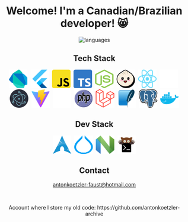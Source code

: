 <h1 align='center'>Welcome! I'm a Canadian/Brazilian developer! 😸</h1>

<p align='center'>
  <img
    src='https://github-readme-stats.vercel.app/api/top-langs/?username=antonkoetzler&theme=tokyonight&show_icons=true&hide_border=false&layout=compact'
    alt='languages'
  />
</p>

<h2 align='center'>Tech Stack</h2>
<p align='center'>
  <img src='images/dart.svg' width=50 height=50 alt='dart' />&nbsp;
  <img src='images/flutter.svg' width=50 height=50 alt='flutter' />&nbsp;
  <img src='images/javascript.png' width=50 height=50 alt='javascript' />&nbsp;
  <img src='images/typescript.svg' width=50 height=50 alt='typescript' />&nbsp;
  <img src='images/node.png' width=50 height=50 alt='node' />&nbsp;
  <img src='images/bun.svg' width=50 height=50 alt='bun' />&nbsp;
  <img src='images/react.svg' width=50 height=50 alt='react' />&nbsp;
  <img src='images/shadcn.svg' width=50 height=50 alt='shadcn' />&nbsp;
  <img src='images/electron.svg' width=50 height=50 alt='electron' />&nbsp;
  <img src='images/vite.svg' width=50 height=50 alt='vite' />&nbsp;
  <img src='images/next.svg' width=50 height=50 alt='next' />&nbsp;
  <img src='images/php.svg' width=50 height=50 alt='php' />&nbsp;
  <img src='images/laravel.svg' width=50 height=50 alt='laravel' />&nbsp;
  <img src='images/sqlite.svg' width=50 height=50 alt='sqlite' />&nbsp;
  <img src='images/postgres.svg' width=50 height=50 alt='postgres' />&nbsp;
  <img src='images/docker.svg' width=50 height=50 alt='docker' />
</p>

<h2 align='center'>Dev Stack</h2>
<p align='center'>
  <img src='images/arch.svg' width=50 height=50 alt='arch' />&nbsp;
  <img src='images/hyprland.svg' width=50 height=50 alt='hyprland' />&nbsp;
  <img src='images/neovim.svg' width=50 height=50 alt='neovim' />&nbsp;
  <img src='images/kitty.png' width=50 height=50 alt='kitty' />
</p>

<h2 align='center'>Contact</h2>

<p align='center'><a href='mailto:antonkoetzler-faust@hotmail.com'>antonkoetzler-faust@hotmail.com</a></p>

<p>&nbsp;</p>

<p align='center'>Account where I store my old code: https://github.com/antonkoetzler-archive</p>
